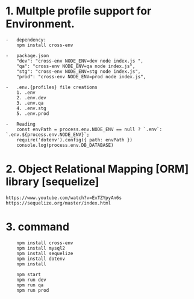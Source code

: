 # 1. Multple profile support for Environment.
```
-   dependency:
    npm install cross-env

-   package.json
    "dev": "cross-env NODE_ENV=dev node index.js ",
    "qa": "cross-env NODE_ENV=qa node index.js",
    "stg": "cross-env NODE_ENV=stg node index.js",
    "prod": "cross-env NODE_ENV=prod node index.js",

-   .env.{profiles} file creations
    1. .env
    2. .env.dev
    3. .env.qa
    4. .env.stg
    5. .env.prod

-   Reading
    const envPath = process.env.NODE_ENV == null ? `.env`: `.env.${process.env.NODE_ENV}`;
    require('dotenv').config({ path: envPath })
    console.log(process.env.DB_DATABASE)
```

# 2. Object Relational Mapping [ORM] library [sequelize]
    https://www.youtube.com/watch?v=ExTZYpyAn6s
    https://sequelize.org/master/index.html

# 3. command
```
    npm install cross-env
    npm install mysql2
    npm install sequelize
    npm install dotenv
    npm install

    npm start
    npm run dev
    npm run qa
    npm run prod
```